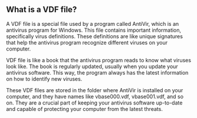 ## What is a VDF file?

A VDF file is a special file used by a program called AntiVir, which is an antivirus program for Windows. This file contains important information, specifically virus definitions. These definitions are like unique signatures that help the antivirus program recognize different viruses on your computer.

VDF file is like a book that the antivirus program reads to know what viruses look like. The book is regularly updated, usually when you update your antivirus software. This way, the program always has the latest information on how to identify new viruses.

These VDF files are stored in the folder where AntiVir is installed on your computer, and they have names like vbase000.vdf, vbase001.vdf, and so on. They are a crucial part of keeping your antivirus software up-to-date and capable of protecting your computer from the latest threats.
